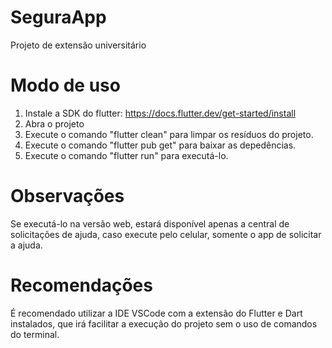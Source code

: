 # SeguraApp

Projeto de extensão universitário

# Modo de uso

1. Instale a SDK do flutter: https://docs.flutter.dev/get-started/install
2. Abra o projeto
3. Execute o comando "flutter clean" para limpar os resíduos do projeto.
4. Execute o comando "flutter pub get" para baixar as depedências.
5. Execute o comando "flutter run" para executá-lo.

# Observações

Se executá-lo na versão web, estará disponível apenas a central de solicitações de ajuda, caso execute pelo celular, somente o app de solicitar a ajuda.

# Recomendações

É recomendado utilizar a IDE VSCode com a extensão do Flutter e Dart instalados, que irá facilitar a execução do projeto sem o uso de comandos do terminal.
